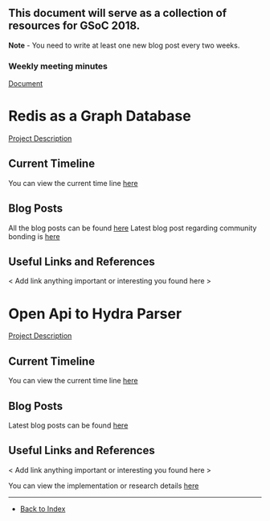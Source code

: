 ## This document will serve as a collection of resources for GSoC 2018.

**Note** - You need to write at least one new blog post every two weeks. 

### Weekly meeting minutes 
[Document](https://docs.google.com/document/d/1gz6Vw4MWI0qwOLD5QjRvam-kfttHXhTqfpfo_ToTF3k/edit?usp=drivesdk)

# Redis as a Graph Database
[Project Description](https://summerofcode.withgoogle.com/dashboard/project/4635861707128832/overview/)

## Current Timeline
You can view the current time line [here](https://docs.google.com/document/d/1oydq0Ob_Uk4HVpud-PCNMJ0EAnzbOO5-119trFjfrGg/edit?usp=sharing) 

## Blog Posts
 All the blog posts can be found [here](https://medium.com/@sandeepsajan0) 
 Latest blog post regarding community bonding is [here](https://medium.com/@sandeepsajan0/gsoc-community-bonding-period-63c2d9568594)

## Useful Links and References
< Add link anything important or interesting you found here >

# Open Api to Hydra Parser


[Project Description](https://summerofcode.withgoogle.com/organizations/5502406444449792/#6501296933175296)

## Current Timeline

You can view the current time line [here](https://docs.google.com/document/d/181YFRsBBnjtzuKNWfoHYLSB3O7f6llUmIzVDA4sq_Eg/edit?usp=sharing)

## Blog Posts
Latest blog posts can be found [here](https://medium.com/openapi-hydra-parser-gsoc2018)


## Useful Links and References
< Add link anything important or interesting you found here >

You can view the implementation or research details [here](https://docs.google.com/document/d/1J9PlcXUfu76lruJCb_1vKcQauL-J6H2wxZxqzdZO9dQ/edit?usp=sharing)

---
* [Back to Index](README.md)

